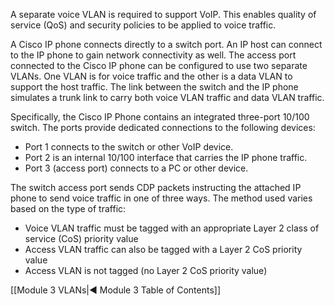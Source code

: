 A separate voice VLAN is required to support VoIP. This enables quality of service (QoS) and security policies to be applied to voice traffic.

A Cisco IP phone connects directly to a switch port. An IP host can connect to the IP phone to gain network connectivity as well. The access port connected to the Cisco IP phone can be configured to use two separate VLANs. One VLAN is for voice traffic and the other is a data VLAN to support the host traffic. The link between the switch and the IP phone simulates a trunk link to carry both voice VLAN traffic and data VLAN traffic.

Specifically, the Cisco IP Phone contains an integrated three-port 10/100 switch. The ports provide dedicated connections to the following devices:

- Port 1 connects to the switch or other VoIP device.
- Port 2 is an internal 10/100 interface that carries the IP phone traffic.
- Port 3 (access port) connects to a PC or other device.

The switch access port sends CDP packets instructing the attached IP phone to send voice traffic in one of three ways. The method used varies based on the type of traffic:

- Voice VLAN traffic must be tagged with an appropriate Layer 2 class of service (CoS) priority value
- Access VLAN traffic can also be tagged with a Layer 2 CoS priority value
- Access VLAN is not tagged (no Layer 2 CoS priority value)

[[Module 3 VLANs|◀ Module 3 Table of Contents]]